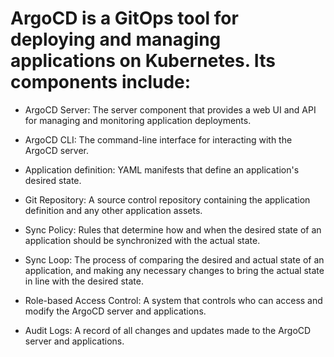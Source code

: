 
# ArgoCD is a GitOps tool for deploying and managing applications on Kubernetes. Its components include:

* ArgoCD Server: The server component that provides a web UI and API for managing and monitoring application deployments.

* ArgoCD CLI: The command-line interface for interacting with the ArgoCD server.

* Application definition: YAML manifests that define an application's desired state.

* Git Repository: A source control repository containing the application definition and any other application assets.

* Sync Policy: Rules that determine how and when the desired state of an application should be synchronized with the actual state.

* Sync Loop: The process of comparing the desired and actual state of an application, and making any necessary changes to bring the actual state in line with the desired state.

* Role-based Access Control: A system that controls who can access and modify the ArgoCD server and applications.

* Audit Logs: A record of all changes and updates made to the ArgoCD server and applications.



